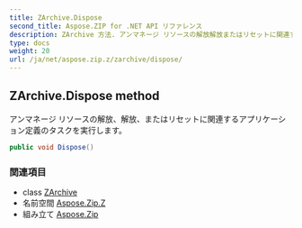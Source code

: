 ```yaml
---
title: ZArchive.Dispose
second_title: Aspose.ZIP for .NET API リファレンス
description: ZArchive 方法. アンマネージ リソースの解放解放またはリセットに関連するアプリケーション定義のタスクを実行します
type: docs
weight: 20
url: /ja/net/aspose.zip.z/zarchive/dispose/
---
```

## ZArchive.Dispose method

アンマネージ リソースの解放、解放、またはリセットに関連するアプリケーション定義のタスクを実行します。

```csharp
public void Dispose()
```

### 関連項目

* class [ZArchive](../)
* 名前空間 [Aspose.Zip.Z](../../zarchive/)
* 組み立て [Aspose.Zip](../../../)


